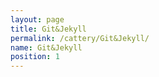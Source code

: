 ```yaml
---
layout: page
title: Git&Jekyll
permalink: /cattery/Git&Jekyll/
name: Git&Jekyll
position: 1
---
```


## <a href="http://www.ruanyifeng.com/blog/2012/08/blogging_with_jekyll.html"></a>

